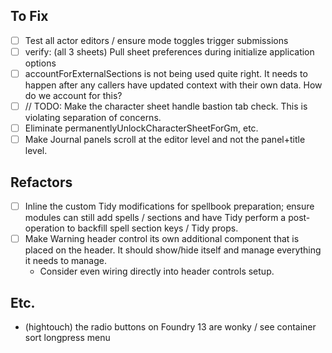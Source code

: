 ## To Fix

- [ ] Test all actor editors / ensure mode toggles trigger submissions
- [ ] verify: (all 3 sheets) Pull sheet preferences during initialize application options
- [ ] accountForExternalSections is not being used quite right. It needs to happen after any callers have updated context with their own data. How do we account for this?
- [ ] // TODO: Make the character sheet handle bastion tab check. This is violating separation of concerns.
- [ ] Eliminate permanentlyUnlockCharacterSheetForGm, etc.
- [ ] Make Journal panels scroll at the editor level and not the panel+title level.

## Refactors

- [ ] Inline the custom Tidy modifications for spellbook preparation; ensure modules can still add spells / sections and have Tidy perform a post-operation to backfill spell section keys / Tidy props.
- [ ] Make Warning header control its own additional component that is placed on the header. It should show/hide itself and manage everything it needs to manage.
  - Consider even wiring directly into header controls setup.

## Etc.
- (hightouch) the radio buttons on Foundry 13 are wonky / see container sort longpress menu
